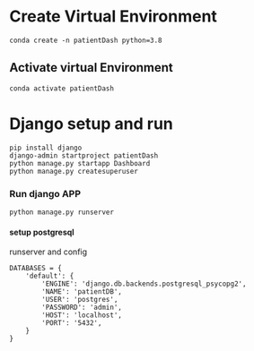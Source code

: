 # Create Virtual Environment
```
conda create -n patientDash python=3.8
```

## Activate virtual Environment
```
conda activate patientDash
```
# Django setup and run
```
pip install django
django-admin startproject patientDash
python manage.py startapp Dashboard
python manage.py createsuperuser
```
### Run django APP
```
python manage.py runserver
```

#### setup postgresql
runserver and config

```
DATABASES = {
    'default': {
        'ENGINE': 'django.db.backends.postgresql_psycopg2',
        'NAME': 'patientDB',
        'USER': 'postgres',
        'PASSWORD': 'admin',
        'HOST': 'localhost',
        'PORT': '5432',
    }
}
```



